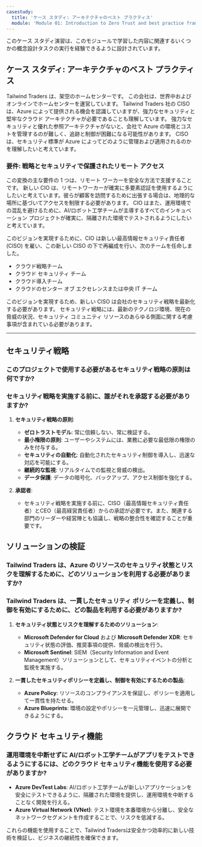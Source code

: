 ```yaml
---
casestudy:
  title: 'ケース スタディ: アーキテクチャのベスト プラクティス'
  module: 'Module 01: Introduction to Zero Trust and best practice frameworks'
---
```


このケース スタディ演習は、このモジュールで学習した内容に関連するいくつかの概念設計タスクの実行を経験できるように設計されています。

## ケース スタディ: アーキテクチャのベスト プラクティス

Tailwind Traders は、架空のホームセンターです。 この会社は、世界中およびオンラインでホームセンターを運営しています。 Tailwind Traders 社の CISO は、Azure によって提供される機会を認識していますが、強力なセキュリティと堅牢なクラウド アーキテクチャが必要であることも理解しています。 強力なセキュリティと優れた参照アーキテクチャがないと、会社で Azure の環境とコストを管理するのが難しく、追跡と制御が困難になる可能性があります。 CISO は、セキュリティ標準が Azure によってどのように管理および適用されるのかを理解したいと考えています。

### 要件: 戦略とセキュリティで保護されたリモート アクセス

この変換の主な要件の 1 つは、リモート ワーカーを安全な方法で支援することです。 新しい CIO は、リモートワーカーが確実に多要素認証を使用するようにしたいと考えています。彼らが顧客を訪問するために出張する場合は、地理的な場所に基づいてアクセスを制限する必要があります。 CIO はまた、運用環境での混乱を避けるために、AI/ロボット工学チームが主導するすべてのインキュベーション プロジェクトが確実に、隔離された環境でテストされるようにしたいと考えています。

このビジョンを実現するために、CIO は新しい最高情報セキュリティ責任者 (CISO) を雇い、この新しい CISO の下で再編成を行い、次のチームを任命しました。

-   クラウド戦略チーム
-   クラウド セキュリティ チーム
-   クラウド導入チーム
-   クラウドのセンター オブ エクセレンスまたは中央 IT チーム

このビジョンを実現するため、新しい CISO は会社のセキュリティ戦略を最新化する必要があります。 セキュリティ戦略には、最新のテクノロジ環境、現在の脅威の状況、セキュリティ コミュニティ リソースのあらゆる側面に関する考慮事項が含まれている必要があります。

---

## セキュリティ戦略
### このプロジェクトで使用する必要があるセキュリティ戦略の原則は何ですか?
### セキュリティ戦略を実施する前に、誰がそれを承認する必要がありますか?
  
1. **セキュリティ戦略の原則**:  
   - **ゼロトラストモデル**: 常に信頼しない、常に検証する。  
   - **最小権限の原則**: ユーザーやシステムには、業務に必要な最低限の権限のみを付与する。  
   - **セキュリティの自動化**: 自動化されたセキュリティ制御を導入し、迅速な対応を可能にする。  
   - **継続的な監視**: リアルタイムでの監視と脅威の検出。  
   - **データ保護**: データの暗号化、バックアップ、アクセス制御を強化する。  
  
2. **承認者**:  
   - セキュリティ戦略を実施する前に、CISO（最高情報セキュリティ責任者）とCEO（最高経営責任者）からの承認が必要です。また、関連する部門のリーダーや経営陣とも協議し、戦略の整合性を確認することが重要です。  
  
## ソリューションの検証
### Tailwind Traders は、Azure のリソースのセキュリティ状態とリスクを理解するために、どのソリューションを利用する必要がありますか?
### Tailwind Traders は、一貫したセキュリティ ポリシーを定義し、制御を有効にするために、どの製品を利用する必要がありますか?
  
1. **セキュリティ状態とリスクを理解するためのソリューション**:  
   - **Microsoft Defender for Cloud** および **Microsoft Defender XDR**: セキュリティ状態の評価、推奨事項の提供、脅威の検出を行う。  
   - **Microsoft Sentinel**: SIEM（Security Information and Event Management）ソリューションとして、セキュリティイベントの分析と監視を実施する。  
  
2. **一貫したセキュリティポリシーを定義し、制御を有効にするための製品**:  
   - **Azure Policy**: リソースのコンプライアンスを保証し、ポリシーを適用して一貫性を持たせる。  
   - **Azure Blueprints**: 環境の設定やポリシーを一元管理し、迅速に展開できるようにする。  
  
## クラウド セキュリティ機能

### 運用環境を中断せずに AI/ロボット工学チームがアプリをテストできるようにするには、どのクラウド セキュリティ機能を使用する必要がありますか?
  
- **Azure DevTest Labs**: AI/ロボット工学チームが新しいアプリケーションを安全にテストできるように、隔離された環境を提供し、運用環境を中断することなく開発を行える。  
- **Azure Virtual Network (VNet)**: テスト環境を本番環境から分離し、安全なネットワークセグメントを作成することで、リスクを低減する。  
  
これらの機能を使用することで、Tailwind Tradersは安全かつ効率的に新しい技術を検証し、ビジネスの継続性を確保できます。  
